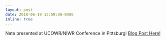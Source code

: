 ```yaml
---
layout: post
date: 2018-06-19 15:59:00-0400
inline: true
---
```


Nate presented at UCOWR/NIWR Conference in Pittsburg! [Blog Post Here!](/blog/2018/UCOWR/)